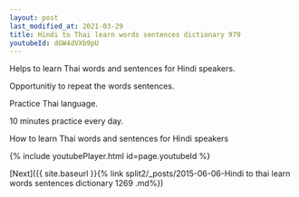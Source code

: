 ```yaml
---
layout: post
last_modified_at: 2021-03-29
title: Hindi to Thai learn words sentences dictionary 979 
youtubeId: dGW4dVXb9pU
---
```

 
 
Helps to learn Thai words and sentences for Hindi speakers.

Opportunitiy to repeat the words sentences. 

Practice Thai language. 
 
10 minutes practice every day. 
 
How to learn Thai words and sentences for Hindi speakers 
 
{% include youtubePlayer.html id=page.youtubeId %}
 
 
[Next]({{ site.baseurl }}{% link  split2/_posts/2015-06-06-Hindi to thai learn words sentences dictionary 1269 .md%})
 
